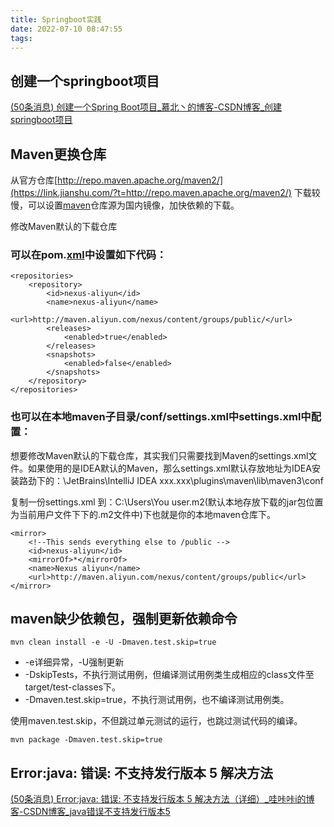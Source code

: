 ```yaml
---
title: Springboot实践
date: 2022-07-10 08:47:55
tags:
---
```


## 创建一个springboot项目

[(50条消息) 创建一个Spring Boot项目_慕北丶的博客-CSDN博客_创建springboot项目](https://blog.csdn.net/qq_42539533/article/details/90607415)

## Maven更换仓库

从官方仓库[http://repo.maven.apache.org/maven2/](https://link.jianshu.com/?t=http://repo.maven.apache.org/maven2/) 下载较慢，可以设置[maven](https://so.csdn.net/so/search?q=maven&spm=1001.2101.3001.7020)仓库源为国内镜像，加快依赖的下载。

修改Maven默认的下载仓库

### 可以在pom.[xml](https://so.csdn.net/so/search?q=xml&spm=1001.2101.3001.7020)中设置如下代码：

```
<repositories>
    <repository>
        <id>nexus-aliyun</id>
        <name>nexus-aliyun</name>
        <url>http://maven.aliyun.com/nexus/content/groups/public/</url>
        <releases>
            <enabled>true</enabled>
        </releases>
        <snapshots>
            <enabled>false</enabled>
        </snapshots>
    </repository>
</repositories>
```

### 也可以在本地maven子目录/conf/settings.xml中settings.xml中配置：

想要修改Maven默认的下载仓库，其实我们只需要找到Maven的settings.xml文件。如果使用的是IDEA默认的Maven，那么settings.xml默认存放地址为IDEA安装路劲下的：\JetBrains\IntelliJ IDEA xxx.xxx\plugins\maven\lib\maven3\conf

复制一份settings.xml 到：C:\Users\You user.m2(默认本地存放下载的jar包位置为当前用户文件下下的.m2文件中)下也就是你的本地maven仓库下。

```
<mirror>
    <!--This sends everything else to /public -->
    <id>nexus-aliyun</id>
    <mirrorOf>*</mirrorOf>
    <name>Nexus aliyun</name>
    <url>http://maven.aliyun.com/nexus/content/groups/public</url>
</mirror>
```

## maven缺少依赖包，强制更新依赖命令

```
mvn clean install -e -U -Dmaven.test.skip=true
```

- -e详细异常，-U强制更新
- -DskipTests，不执行测试用例，但编译测试用例类生成相应的class文件至target/test-classes下。
- -Dmaven.test.skip=true，不执行测试用例，也不编译测试用例类。

使用maven.test.skip，不但跳过单元测试的运行，也跳过测试代码的编译。

```
mvn package -Dmaven.test.skip=true
```

## Error:java: 错误: 不支持发行版本 5 解决方法

[(50条消息) Error:java: 错误: 不支持发行版本 5 解决方法（详细）_哇咔咔i的博客-CSDN博客_java错误不支持发行版本5](https://blog.csdn.net/DD04567/article/details/107205871)